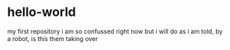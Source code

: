 # hello-world
my first repository
i am so confussed right now
but i will do as i am told, by a robot, is this them taking over
